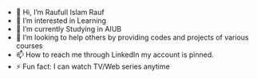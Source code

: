 - 👋 Hi, I’m Raufull Islam Rauf
- 👀 I’m interested in Learning
- 🌱 I’m currently Studying in AIUB
- 💞️ I’m looking to help others by providing codes and projects of various courses 
- 📫 How to reach me through LinkedIn my account is pinned.
- ⚡ Fun fact: I can watch TV/Web series anytime

<!---
Rauf-17/Rauf-17 is a ✨ special ✨ repository because its `README.md` (this file) appears on your GitHub profile.
You can click the Preview link to take a look at your changes.
--->
